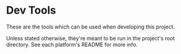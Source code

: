 # Dev Tools
These are the tools which can be used when developing this project.

Unless stated otherwise, they're meant to be run in the project's root directory. See each platform's README for more info.